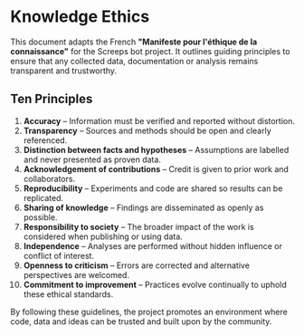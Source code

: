 # Knowledge Ethics

This document adapts the French **"Manifeste pour l'éthique de la connaissance"** for the Screeps bot project. It outlines guiding principles to ensure that any collected data, documentation or analysis remains transparent and trustworthy.

## Ten Principles

1. **Accuracy** – Information must be verified and reported without distortion.
2. **Transparency** – Sources and methods should be open and clearly referenced.
3. **Distinction between facts and hypotheses** – Assumptions are labelled and never presented as proven data.
4. **Acknowledgement of contributions** – Credit is given to prior work and collaborators.
5. **Reproducibility** – Experiments and code are shared so results can be replicated.
6. **Sharing of knowledge** – Findings are disseminated as openly as possible.
7. **Responsibility to society** – The broader impact of the work is considered when publishing or using data.
8. **Independence** – Analyses are performed without hidden influence or conflict of interest.
9. **Openness to criticism** – Errors are corrected and alternative perspectives are welcomed.
10. **Commitment to improvement** – Practices evolve continually to uphold these ethical standards.

By following these guidelines, the project promotes an environment where code, data and ideas can be trusted and built upon by the community.
